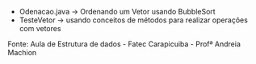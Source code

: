* Odenacao.java -> Ordenando um Vetor usando BubbleSort
* TesteVetor -> usando conceitos de métodos para realizar operações com vetores

Fonte: Aula de Estrutura de dados - Fatec Carapicuiba - Profª Andreia Machion